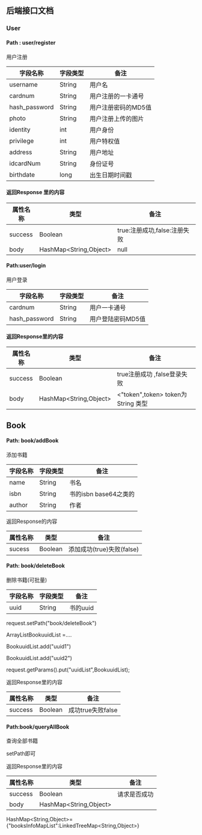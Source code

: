 ## 后端接口文档





### User

#### Path :  user/register

用户注册

| 字段名称      | 字段类型 | 备注                |
| ------------- | -------- | ------------------- |
| username      | String   | 用户名              |
| cardnum       | String   | 用户注册的一卡通号  |
| hash_password | String   | 用户注册密码的MD5值 |
| photo         | String   | 用户注册上传的图片  |
| identity      | int      | 用户身份            |
| privilege     | int      | 用户特权值          |
| address       | String   | 用户地址            |
| idcardNum     | String   | 身份证号            |
| birthdate     | long     | 出生日期时间戳      |

#### 返回Response 里的内容

| 属性名称 | 类型                   | 备注                         |
| -------- | ---------------------- | ---------------------------- |
| success  | Boolean                | true:注册成功,false:注册失败 |
| body     | HashMap<String,Object> | null                         |



#### Path:user/login

用户登录

| 字段名称      | 字段类型 | 备注              |
| ------------- | -------- | ----------------- |
| cardnum       | String   | 用户一卡通号      |
| hash_password | String   | 用户登陆密码MD5值 |

#### 返回Response里的内容

| 属性名称 | 类型                   | 备注                               |
| -------- | ---------------------- | ---------------------------------- |
| success  | Boolean                | true注册成功 ,false登录失败        |
| body     | HashMap<String,Object> | <"token",token> token为String 类型 |



## Book

#### Path: book/addBook

添加书籍

| 字段名称 | 字段类型 | 备注                  |
| -------- | -------- | --------------------- |
| name     | String   | 书名                  |
| isbn     | String   | 书的isbn base64之类的 |
| author   | String   | 作者                  |

返回Response的内容

| 属性名称 | 类型    | 备注                      |
| -------- | ------- | ------------------------- |
| sucess   | Boolean | 添加成功(true)失败(false) |

#### Path: book/deleteBook

删除书籍(可批量)

| 字段名称 | 字段类型 | 备注     |
| -------- | -------- | -------- |
| uuid     | String   | 书的uuid |

request.setPath("book/deleteBook")

ArrayList<String>BookuuidList =....

BookuuidList.add("uuid1")

BookuuidList.add("uuid2")

request.getParams().put("uuidList",BookuuidList);

返回Response里的内容

| 属性名称 | 类型    | 备注              |
| -------- | ------- | ----------------- |
| success  | Boolean | 成功true失败false |



#### Path:book/queryAllBook

查询全部书籍

setPath即可

返回Response里的内容

| 属性名称 | 类型                   | 备注         |
| -------- | ---------------------- | ------------ |
| success  | Boolean                | 请求是否成功 |
| body     | HashMap<String,Object> |              |

HashMap<String,Object>={"booksInfoMapList":LinkedTreeMap<String,Object>}

